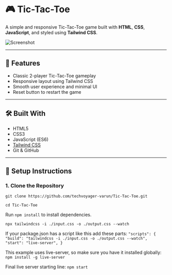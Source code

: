 # 🎮 Tic-Tac-Toe

A simple and responsive Tic-Tac-Toe game built with **HTML**, **CSS**, **JavaScript**, and styled using **Tailwind CSS**.

![Screenshot](screenshot.png) <!-- Replace with actual screenshot path -->

---

## 🚀 Features

- Classic 2-player Tic-Tac-Toe gameplay
- Responsive layout using Tailwind CSS
- Smooth user experience and minimal UI
- Reset button to restart the game

---

## 🛠️ Built With

- HTML5
- CSS3
- JavaScript (ES6)
- [Tailwind CSS](https://tailwindcss.com/)
- Git & GitHub

---

## 🔧 Setup Instructions

### 1. Clone the Repository

`git clone https://github.com/techvoyager-varun/Tic-Tac-Toe.git`

`cd Tic-Tac-Toe`

 Run `npm install` to install dependencies.

`npx tailwindcss -i ./input.css -o ./output.css --watch`

 If your package.json has a script like this add these parts:
 `"scripts": {
  "build": "tailwindcss -i ./input.css -o ./output.css --watch",
  "start": "live-server",
}`

This example uses live-server, so make sure you have it installed globally:
`npm install -g live-server`

Final live server starting line:
`npm start`


